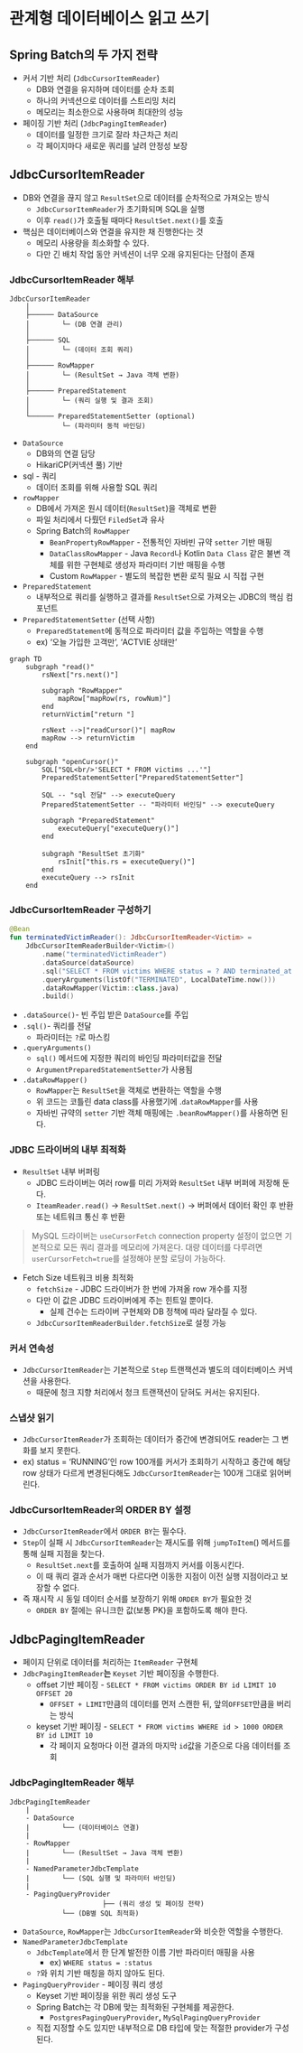 # 관계형 데이터베이스 읽고 쓰기

## Spring Batch의 두 가지 전략

- 커서 기반 처리 (`JdbcCursorItemReader`)
    - DB와 연결을 유지하며 데이터를 순차 조회
    - 하나의 커넥션으로 데이터를 스트리밍 처리
    - 메모리는 최소한으로 사용하며 최대한의 성능
- 페이징 기반 처리 (`JdbcPagingItemReader`)
    - 데이터를 일정한 크기로 잘라 차근차근 처리
    - 각 페이지마다 새로운 쿼리를 날려 안정성 보장

## JdbcCursorItemReader

- DB와 연결을 끊지 않고 `ResultSet`으로 데이터를 순차적으로 가져오는 방식
    - `JdbcCursorItemReader`가 초기화되며 SQL을 실행
    - 이후 `read()`가 호출될 때마다 `ResultSet.next()`를 호출
- 핵심은 데이터베이스와 연결을 유지한 채 진행한다는 것
    - 메모리 사용량을 최소화할 수 있다.
    - 다만 긴 배치 작업 동안 커넥션이 너무 오래 유지된다는 단점이 존재

### JdbcCursorItemReader 해부

```
JdbcCursorItemReader
    │
    ├────── DataSource  
    │        └─ (DB 연결 관리)  
    │
    ├────── SQL  
    │        └─ (데이터 조회 쿼리)  
    │
    ├────── RowMapper  
    │        └─ (ResultSet → Java 객체 변환)  
    │
    ├────── PreparedStatement  
    │        └─ (쿼리 실행 및 결과 조회)  
    │
    └────── PreparedStatementSetter (optional)  
             └─ (파라미터 동적 바인딩) 
```

- `DataSource`
    - DB와의 연결 담당
    - HikariCP(커넥션 풀) 기반
- sql - 쿼리
    - 데이터 조회를 위해 사용할 SQL 쿼리
- `rowMapper`
    - DB에서 가져온 원시 데이터(`ResultSet`)을 객체로 변환
    - 파일 처리에서 다뤘던 `FiledSet`과 유사
    - Spring Batch의 `RowMapper`
        - `BeanPropertyRowMapper` - 전통적인 자바빈 규약 `setter` 기반 매핑
        - `DataClassRowMapper` - Java `Record`나 Kotlin `Data Class` 같은 불변 객체를 위한 구현체로 생성자 파라미터 기반 매핑을 수행
        - Custom `RowMapper` - 별도의 복잡한 변환 로직 필요 시 직접 구현
- `PreparedStatement`
    - 내부적으로 쿼리를 실행하고 결과를 `ResultSet`으로 가져오는 JDBC의 핵심 컴포넌트
- `PreparedStatementSetter` (선택 사항)
    - `PreparedStatement`에 동적으로 파라미터 값을 주입하는 역할을 수행
    - ex) ‘오늘 가입한 고객만’, ‘ACTVIE 상태만’

```mermaid
graph TD
    subgraph "read()"
        rsNext["rs.next()"]

        subgraph "RowMapper"
            mapRow["mapRow(rs, rowNum)"]
        end
        returnVictim["return "]

        rsNext -->|"readCursor()"| mapRow
        mapRow --> returnVictim
    end

    subgraph "openCursor()"
        SQL["SQL<br/>'SELECT * FROM victims ...'"]
        PreparedStatementSetter["PreparedStatementSetter"]

        SQL -- "sql 전달" --> executeQuery
        PreparedStatementSetter -- "파라미터 바인딩" --> executeQuery

        subgraph "PreparedStatement"
            executeQuery["executeQuery()"]
        end

        subgraph "ResultSet 초기화"
            rsInit["this.rs = executeQuery()"]
        end
        executeQuery --> rsInit
    end
```

### JdbcCursorItemReader 구성하기

```kotlin
@Bean
fun terminatedVictimReader(): JdbcCursorItemReader<Victim> =
    JdbcCursorItemReaderBuilder<Victim>()
        .name("terminatedVictimReader")
        .dataSource(dataSource)
        .sql("SELECT * FROM victims WHERE status = ? AND terminated_at <= ?")
        .queryArguments(listOf("TERMINATED", LocalDateTime.now()))
        .dataRowMapper(Victim::class.java)
        .build()
```

- `.dataSource()`- 빈 주입 받은 `DataSource`를 주입
- `.sql()`- 쿼리를 전달
  - 파라미터는 `?`로 마스킹
- `.queryArguments()`
  - `sql()` 메서드에 지정한 쿼리의 바인딩 파라미터값을 전달
  - `ArgumentPreparedStatementSetter`가 사용됨
- `.dataRowMapper()`
  - `RowMapper`는 `ResultSet`을 객체로 변환하는 역할을 수행
  - 위 코드는 코틀린 data class를 사용했기에 .`dataRowMapper`를 사용
  - 자바빈 규약의 `setter` 기반 객체 매핑에는 `.beanRowMapper()`를 사용하면 된다.

### JDBC 드라이버의 내부 최적화

- `ResultSet` 내부 버퍼링
  - JDBC 드라이버는 여러 row를 미리 가져와 `ResultSet` 내부 버퍼에 저장해 둔다.
  - `IteamReader.read()` → `ResultSet.next()` → 버퍼에서 데이터 확인 후 반환 또는 네트워크 통신 후 반환

> MySQL 드라이버는 `useCursorFetch` connection property 설정이 없으면 기본적으로 모든 쿼리 결과를 메모리에 가져온다. 대량 데이터를 다루려면 `userCursorFetch=true`를 설정해야 분할 로딩이 가능하다.
>

- Fetch Size 네트워크 비용 최적화
  - `fetchSize` - JDBC 드라이버가 한 번에 가져올 row 개수를 지정
  - 다만 이 값은 JDBC 드라이버에게 주는 힌트일 뿐이다.
    - 실제 건수는 드라이버 구현체와 DB 정책에 따라 달라질 수 있다.
  - `JdbcCursorItemReaderBuilder.fetchSize`로 설정 가능

### 커서 연속성

- `JdbcCursorItemReader`는 기본적으로 `Step` 트랜잭션과 별도의 데이터베이스 커넥션을 사용한다.
  - 때문에 청크 지향 처리에서 청크 트랜잭션이 닫혀도 커서는 유지된다.

### 스냅샷 읽기

- `JdbcCursorItemReader`가 조회하는 데이터가 중간에 변경되어도 reader는 그 변화를 보지 못한다.
- ex) status = ‘RUNNING’인 row 100개를 커서가 조회하기 시작하고 중간에 해당 row 상태가 다르게 변경된다해도 `JdbcCursorItemReader`는 100개 그대로 읽어버린다.

### JdbcCursorItemReader의 ORDER BY 설정

- `JdbcCursorItemReader`에서 `ORDER BY`는 필수다.
- `Step`이 실패 시 `JdbcCursorItemReader`는 재시도를 위해 `jumpToItem`() 메서드를 통해 실패 지점을 찾는다.
  - `ResultSet.next`를 호출하여 실패 지점까지 커서를 이동시킨다.
  - 이 때 쿼리 결과 순서가 매번 다르다면 이동한 지점이 이전 실행 지점이라고 보장할 수 없다.
- 즉 재시작 시 동일 데이터 순서를 보장하기 위해 `ORDER BY`가 필요한 것
  - `ORDER BY` 절에는 유니크한 값(보통 PK)을 포함하도록 해야 한다.

## **JdbcPagingItemReader**

- 페이지 단위로 데이터를 처리하는 `ItemReader` 구현체
- `JdbcPagingItemReader`**는** `Keyset`  기반 페이징을 수행한다.
  - offset 기반 페이징 - `SELECT * FROM victims ORDER BY id LIMIT 10 OFFSET 20`
    - `OFFSET + LIMIT`만큼의 데이터를 먼저 스캔한 뒤, 앞의`OFFSET`만큼을 버리는 방식
  - keyset 기반 페이징 - `SELECT * FROM victims WHERE id > 1000 ORDER BY id LIMIT 10`
    - 각 페이지 요청마다 이전 결과의 마지막 `id`값을 기준으로 다음 데이터를 조회

### **JdbcPagingItemReader 해부**

```
JdbcPagingItemReader
    |
    - DataSource   
    |        └── (데이터베이스 연결)
    |
    - RowMapper
    |        └── (ResultSet → Java 객체 변환) 
    |
    - NamedParameterJdbcTemplate
    |        └── (SQL 실행 및 파라미터 바인딩)
    |
    - PagingQueryProvider
					   ├── (쿼리 생성 및 페이징 전략)
             └── (DB별 SQL 최적화)
```

- `DataSource`, `RowMapper`는 `JdbcCursorItemReader`와 비슷한 역할을 수행한다.
- `NamedParameterJdbcTemplate`
  - `JdbcTemplate`에서 한 단계 발전한 이름 기반 파라미터 매핑을 사용
    - ex) `WHERE status = :status`
  - `?`와 위치 기반 매칭을 하지 않아도 된다.
- `PagingQueryProvider` - 페이징 쿼리 생성
  - Keyset 기반 페이징을 위한 쿼리 생성 도구
  - Spring Batch는 각 DB에 맞는 최적화된 구현체를 제공한다.
    - `PostgresPagingQueryProvider`**,** `MySqlPagingQueryProvider`
  - 직접 지정할 수도 있지만 내부적으로 DB 타입에 맞는 적절한 provider가 구성된다.
